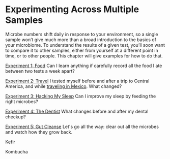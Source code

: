 Experimenting Across Multiple Samples
==========================================

Microbe numbers shift daily in response to your environment, so a single sample won’t give much more than a broad introduction to the basics of your microbiome. To understand the results of a given test, you’ll soon want to compare it to other samples, either from yourself at a different point in time, or to other people. This chapter will give examples for how to do that.

[Experiment 1: Food](/experiment-food.md) Can I learn anything if carefully record all the food I ate between two tests a week apart?

[Experiment 2: Travel](/experiment-jungleTravel.md) I tested myself before and after a trip to Central America, and while [traveling in Mexico](/travel-in-mexico.md). What changed?

[Experiment 3: Hacking My Sleep](/experiment-sleep.md) Can I improve my sleep by feeding the right microbes?

[Experiment 4: The Dentist](/experiment-dentist.md) What changes before and after my dental checkup?

[Experiment 5: Gut Cleanse](/experiment-colon.md) Let's go all the way: clear out all the microbes and watch how they grow back.

Kefir

Kombucha






